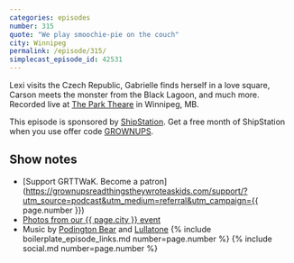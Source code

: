 ```yaml
---
categories: episodes
number: 315
quote: "We play smoochie-pie on the couch"
city: Winnipeg
permalink: /episode/315/
simplecast_episode_id: 42531
---
```


Lexi visits the Czech Republic, Gabrielle finds herself in a love square, Carson meets the monster from the Black Lagoon, and much more. Recorded live at [The Park Theare](http://myparktheatre.com/) in Winnipeg, MB.

This episode is sponsored by [ShipStation](https://www.shipstation.com/step1/?coupon=grownups&utm_campaign=podcasts-promo-q2-2016&utm_medium=podcast-ad-jun-2016&utm_source=grownups-read-things-they-wrote-as-kids&ref=grownups_podcast). Get a free month of ShipStation when you use offer code [GROWNUPS](https://www.shipstation.com/step1/?coupon=grownups&utm_campaign=podcasts-promo-q2-2016&utm_medium=podcast-ad-jun-2016&utm_source=grownups-read-things-they-wrote-as-kids&ref=grownups_podcast).

## Show notes
- [Support GRTTWaK. Become a patron](https://grownupsreadthingstheywroteaskids.com/support/?utm_source=podcast&utm_medium=referral&utm_campaign={{ page.number }})
- [Photos from our {{ page.city }} event](https://www.facebook.com/121054468599/photos/?tab=album&album_id=10153870715073600)
- Music by [Podington Bear](https://geo.itunes.apple.com/us/artist/podington-bear/id250459572?at=10lR7u&mt=1&app=music) and [Lullatone](https://geo.itunes.apple.com/us/artist/lullatone/id34467705?at=10lR7u&mt=1&app=music)
{% include boilerplate_episode_links.md number=page.number %}
{% include social.md number=page.number %}
